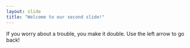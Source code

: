 ```yaml
---
layout: slide
title: "Welcome to our second slide!"
---
```

If you worry about a trouble, you make it double.
Use the left arrow to go back!
